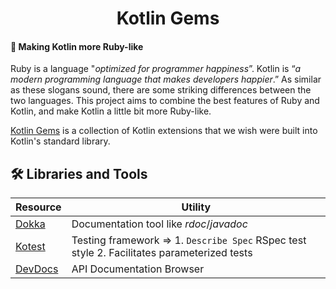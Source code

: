 <h1 align="center"> Kotlin Gems </h1>

#### 💎 Making Kotlin more Ruby-like
Ruby is a language "_optimized for programmer happiness_”. Kotlin is “_a modern programming language that makes developers happier_.”
As similar as these slogans sound, there are some striking differences between the two languages. This project aims to combine the best features of Ruby and Kotlin, and make Kotlin a little bit more Ruby-like.

[Kotlin Gems](https://mirianfonkam.github.io/kotlin-gems/) is a collection of Kotlin extensions that we wish were built into Kotlin's standard library.

## 🛠️ Libraries and Tools

| Resource | Utility |
| ------ | ------ |
| [Dokka](https://kotlin.github.io/dokka) | Documentation tool like _rdoc_/_javadoc_|
| [Kotest](https://kotest.io/)| Testing framework => 1. `Describe Spec` RSpec test style 2. Facilitates parameterized tests|
| [DevDocs](https://github.com/freeCodeCamp/devdocs)| API Documentation Browser |

